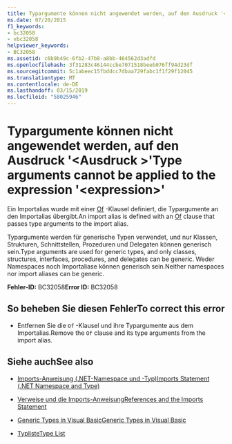```yaml
---
title: Typargumente können nicht angewendet werden, auf den Ausdruck '<expression>'
ms.date: 07/20/2015
f1_keywords:
- bc32058
- vbc32058
helpviewer_keywords:
- BC32058
ms.assetid: c6b9b49c-6fb2-47b8-a8bb-464562d3adfd
ms.openlocfilehash: 3f31283c46144ccbe7071518beeb076ff94d23df
ms.sourcegitcommit: 5c1abeec15fbddcc7dbaa729fabc1f1f29f12045
ms.translationtype: MT
ms.contentlocale: de-DE
ms.lasthandoff: 03/15/2019
ms.locfileid: "58025946"
---
```

# <a name="type-arguments-cannot-be-applied-to-the-expression-expression"></a><span data-ttu-id="23b3a-102">Typargumente können nicht angewendet werden, auf den Ausdruck '\<Ausdruck >'</span><span class="sxs-lookup"><span data-stu-id="23b3a-102">Type arguments cannot be applied to the expression '\<expression>'</span></span>
<span data-ttu-id="23b3a-103">Ein Importalias wurde mit einer [Of](../../visual-basic/language-reference/statements/of-clause.md) -Klausel definiert, die Typargumente an den Importalias übergibt.</span><span class="sxs-lookup"><span data-stu-id="23b3a-103">An import alias is defined with an [Of](../../visual-basic/language-reference/statements/of-clause.md) clause that passes type arguments to the import alias.</span></span>  
  
 <span data-ttu-id="23b3a-104">Typargumente werden für generische Typen verwendet, und nur Klassen, Strukturen, Schnittstellen, Prozeduren und Delegaten können generisch sein.</span><span class="sxs-lookup"><span data-stu-id="23b3a-104">Type arguments are used for generic types, and only classes, structures, interfaces, procedures, and delegates can be generic.</span></span> <span data-ttu-id="23b3a-105">Weder Namespaces noch Importaliase können generisch sein.</span><span class="sxs-lookup"><span data-stu-id="23b3a-105">Neither namespaces nor import aliases can be generic.</span></span>  
  
 <span data-ttu-id="23b3a-106">**Fehler-ID:** BC32058</span><span class="sxs-lookup"><span data-stu-id="23b3a-106">**Error ID:** BC32058</span></span>  
  
## <a name="to-correct-this-error"></a><span data-ttu-id="23b3a-107">So beheben Sie diesen Fehler</span><span class="sxs-lookup"><span data-stu-id="23b3a-107">To correct this error</span></span>  
  
-   <span data-ttu-id="23b3a-108">Entfernen Sie die `Of` -Klausel und ihre Typargumente aus dem Importalias.</span><span class="sxs-lookup"><span data-stu-id="23b3a-108">Remove the `Of` clause and its type arguments from the import alias.</span></span>  
  
## <a name="see-also"></a><span data-ttu-id="23b3a-109">Siehe auch</span><span class="sxs-lookup"><span data-stu-id="23b3a-109">See also</span></span>

- [<span data-ttu-id="23b3a-110">Imports-Anweisung (.NET-Namespace und -Typ)</span><span class="sxs-lookup"><span data-stu-id="23b3a-110">Imports Statement (.NET Namespace and Type)</span></span>](../../visual-basic/language-reference/statements/imports-statement-net-namespace-and-type.md)
- [<span data-ttu-id="23b3a-111">Verweise und die Imports-Anweisung</span><span class="sxs-lookup"><span data-stu-id="23b3a-111">References and the Imports Statement</span></span>](../../visual-basic/programming-guide/program-structure/references-and-the-imports-statement.md)

- [<span data-ttu-id="23b3a-112">Generic Types in Visual Basic</span><span class="sxs-lookup"><span data-stu-id="23b3a-112">Generic Types in Visual Basic</span></span>](../../visual-basic/programming-guide/language-features/data-types/generic-types.md)
- [<span data-ttu-id="23b3a-113">Typliste</span><span class="sxs-lookup"><span data-stu-id="23b3a-113">Type List</span></span>](../../visual-basic/language-reference/statements/type-list.md)
